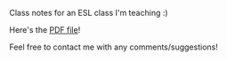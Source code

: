 Class notes for an ESL class I'm teaching :)

Here's the [PDF file](https://github.com/krithravi/ESL-notes/blob/main/main.pdf)!

Feel free to contact me with any comments/suggestions!

